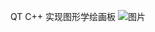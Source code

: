 QT C++ 实现图形学绘画板
![图片](https://github.com/user-attachments/assets/7a53382d-6d25-479a-b15b-58320257a67d)
